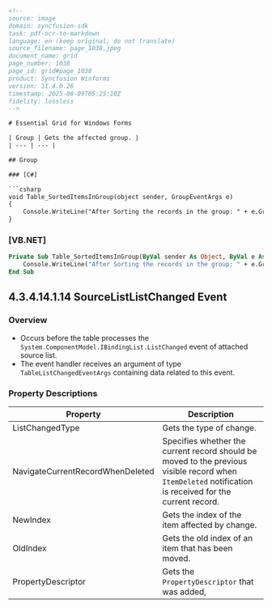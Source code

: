 ```html
<!-- 
source: image
domain: syncfusion-sdk
task: pdf-ocr-to-markdown
language: en (keep original; do not translate)
source_filename: page_1038.jpeg
document_name: grid
page_number: 1038
page_id: grid#page_1038
product: Syncfusion Winforms
version: 11.4.0.26
timestamp: 2025-08-09T05:25:10Z
fidelity: lossless
-->

# Essential Grid for Windows Forms

| Group | Gets the affected group. |
| --- | --- |

## Group

### [C#]

```csharp
void Table_SortedItemsInGroup(object sender, GroupEventArgs e)
{
    Console.WriteLine("After Sorting the records in the group: " + e.Group.Info);
}
```

### [VB.NET]

```vb
Private Sub Table_SortedItemsInGroup(ByVal sender As Object, ByVal e As GroupEventArgs)
    Console.WriteLine("After Sorting the records in the group: " + e.Group.Info)
End Sub
```

## 4.3.4.14.1.14 SourceListListChanged Event

### Overview

- Occurs before the table processes the `System.ComponentModel.IBindingList.ListChanged` event of attached source list.
- The event handler receives an argument of type `TableListChangedEventArgs` containing data related to this event.

### Property Descriptions

| Property | Description |
| --- | --- |
| ListChangedType | Gets the type of change. |
| NavigateCurrentRecordWhenDeleted | Specifies whether the current record should be moved to the previous visible record when `ItemDeleted` notification is received for the current record. |
| NewIndex | Gets the index of the item affected by change. |
| OldIndex | Gets the old index of an item that has been moved. |
| PropertyDescriptor | Gets the `PropertyDescriptor` that was added, |
```